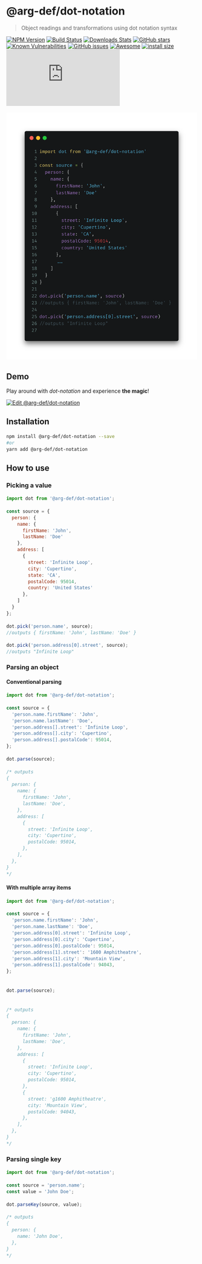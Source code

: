 # @arg-def/dot-notation

> Object readings and transformations using dot notation syntax

[![NPM Version][npm-image]][npm-url]
[![Build Status][circleci-image]][circleci-url]
[![Downloads Stats][npm-downloads]][npm-url]
[![GitHub stars][stars-image]][stars-url]
[![Known Vulnerabilities][vulnerabilities-image]][vulnerabilities-url]
[![GitHub issues][issues-image]][issues-url]
[![Awesome][awesome-image]][awesome-url]
[![install size][install-size-image]][install-size-url]
[![gzip size][gzip-size-image]][gzip-size-url]


![](dot-notation.png)

## Demo

Play around with _dot-notation_ and experience **the magic**!

[![Edit @arg-def/dot-notation](https://codesandbox.io/static/img/play-codesandbox.svg)](https://codesandbox.io/s/arg-defdot-notation-td636?fontsize=14&hidenavigation=1&theme=dark)

## Installation

```sh
npm install @arg-def/dot-notation --save
#or
yarn add @arg-def/dot-notation
```

## How to use

### Picking a value

```js
import dot from '@arg-def/dot-notation';

const source = {
  person: {
    name: {
      firstName: 'John',
      lastName: 'Doe'
    },
    address: [
      {
        street: 'Infinite Loop',
        city: 'Cupertino',
        state: 'CA',
        postalCode: 95014,
        country: 'United States'
      },
    ]
  }
};

dot.pick('person.name', source);
//outputs { firstName: 'John', lastName: 'Doe' }

dot.pick('person.address[0].street', source);
//outputs "Infinite Loop"
```

### Parsing an object

#### Conventional parsing

```js
import dot from '@arg-def/dot-notation';

const source = {
  'person.name.firstName': 'John',
  'person.name.lastName': 'Doe',
  'person.address[].street': 'Infinite Loop',
  'person.address[].city': 'Cupertino',
  'person.address[].postalCode': 95014,
};

dot.parse(source);

/* outputs
{
  person: {
    name: {
      firstName: 'John',
      lastName: 'Doe',
    },
    address: [
      {
        street: 'Infinite Loop',
        city: 'Cupertino',
        postalCode: 95014,
      },
    ],
  },
}
*/
```

#### With multiple array items

```js
import dot from '@arg-def/dot-notation';

const source = {
  'person.name.firstName': 'John',
  'person.name.lastName': 'Doe',
  'person.address[0].street': 'Infinite Loop',
  'person.address[0].city': 'Cupertino',
  'person.address[0].postalCode': 95014,
  'person.address[1].street': '1600 Amphitheatre',
  'person.address[1].city': 'Mountain View',
  'person.address[1].postalCode': 94043,
};


dot.parse(source);


/* outputs
{
  person: {
    name: {
      firstName: 'John',
      lastName: 'Doe',
    },
    address: [
      {
        street: 'Infinite Loop',
        city: 'Cupertino',
        postalCode: 95014,
      },
      {
        street: 'g1600 Amphitheatre',
        city: 'Mountain View',
        postalCode: 94043,
      },
    ],
  },
}
*/
```

### Parsing single key


```js
import dot from '@arg-def/dot-notation';

const source = 'person.name';
const value = 'John Doe';

dot.parseKey(source, value);

/* outputs
{
  person: {
    name: 'John Doe',
  },
}
*/
```


<!-- Markdown link & img dfn's -->
[npm-image]: https://img.shields.io/npm/v/@arg-def/dot-notation.svg?style=flat-square
[npm-url]: https://npmjs.org/package/@arg-def/dot-notation
[npm-downloads]: https://img.shields.io/npm/dm/@arg-def/dot-notation.svg?style=flat-square
[circleci-image]: https://circleci.com/gh/arg-def/dot-notation.svg?style=svg
[circleci-url]: https://circleci.com/gh/arg-def/dot-notation
[stars-image]: https://img.shields.io/github/stars/arg-def/dot-notation.svg
[stars-url]: https://github.com/arg-def/dot-notation/stargazers
[vulnerabilities-image]: https://snyk.io/test/github/arg-def/dot-notation/badge.svg
[vulnerabilities-url]: https://snyk.io/test/github/arg-def/dot-notation
[issues-image]: https://img.shields.io/github/issues/arg-def/dot-notation.svg
[issues-url]: https://github.com/arg-def/dot-notation/issues
[awesome-image]: https://cdn.rawgit.com/sindresorhus/awesome/d7305f38d29fed78fa85652e3a63e154dd8e8829/media/badge.svg
[awesome-url]: https://github.com/@arg-def/dot-notation
[install-size-image]: https://packagephobia.now.sh/badge?p=@arg-def/dot-notation
[install-size-url]: https://packagephobia.now.sh/result?p=@arg-def/dot-notation
[gzip-size-image]: http://img.badgesize.io/https://unpkg.com/@arg-def/dot-notation/lib/dot-notation.min.js?compression=gzip
[gzip-size-url]: https://unpkg.com/@arg-def/dot-notation/lib/dot-notation.min.js
